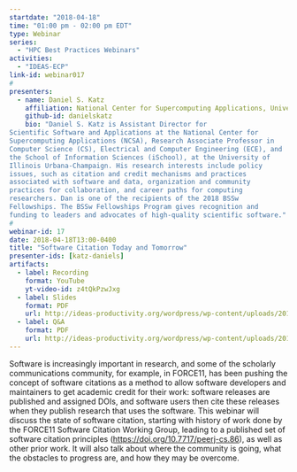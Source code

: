 ```yaml
---
startdate: "2018-04-18"
time: "01:00 pm - 02:00 pm EDT"
type: Webinar
series:
  - "HPC Best Practices Webinars"
activities:
  - "IDEAS-ECP"
link-id: webinar017
#
presenters:
  - name: Daniel S. Katz
    affiliation: National Center for Supercomputing Applications, University of Illinois at Urbana-Champaign
    github-id: danielskatz
    bio: "Daniel S. Katz is Assistant Director for
Scientific Software and Applications at the National Center for
Supercomputing Applications (NCSA), Research Associate Professor in
Computer Science (CS), Electrical and Computer Engineering (ECE), and
the School of Information Sciences (iSchool), at the University of
Illinois Urbana-Champaign. His research interests include policy
issues, such as citation and credit mechanisms and practices
associated with software and data, organization and community
practices for collaboration, and career paths for computing
researchers. Dan is one of the recipients of the 2018 BSSw
Fellowships. The BSSw Fellowships Program gives recognition and
funding to leaders and advocates of high-quality scientific software."
#
webinar-id: 17
date: 2018-04-18T13:00-0400
title: "Software Citation Today and Tomorrow"
presenter-ids: [katz-daniels]
artifacts:
  - label: Recording
    format: YouTube
    yt-video-id: z4tQkPzwJxg
  - label: Slides
    format: PDF
    url: http://ideas-productivity.org/wordpress/wp-content/uploads/2018/04/webinar017-citation-slides-updated.pdf
  - label: Q&A
    format: PDF
    url: http://ideas-productivity.org/wordpress/wp-content/uploads/2018/04/webinar017-qa.pdf
---
```

Software is increasingly important in research, and some of the
scholarly communications community, for example, in FORCE11, has been
pushing the concept of software citations as a method to allow
software developers and maintainers to get academic credit for their
work: software releases are published and assigned DOIs, and software
users then cite these releases when they publish research that uses
the software. This webinar will discuss the state of software
citation, starting with history of work done by the FORCE11 Software
Citation Working Group, leading to a published set of software
citation principles (<https://doi.org/10.7717/peerj-cs.86>), as well
as other prior work. It will also talk about where the community is
going, what the obstacles to progress are, and how they may be
overcome.
